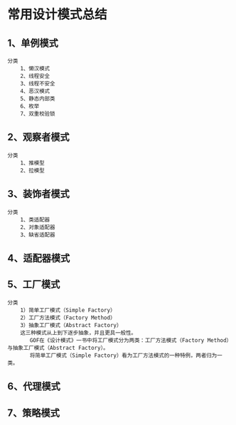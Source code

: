 # 常用设计模式总结
## 1、单例模式
    分类
        1、懒汉模式
        2、线程安全 
        3、线程不安全
        4、恶汉模式
        5、静态内部类
        6、枚举
        7、双重校验锁
## 2、观察者模式
    分类
        1、推模型
        2、拉模型 
## 3、装饰者模式
    分类
        1、类适配器
        2、对象适配器 
        3、缺省适配器
## 4、适配器模式
    
## 5、工厂模式
    分类
        1）简单工厂模式（Simple Factory） 
        2）工厂方法模式（Factory Method） 
        3）抽象工厂模式（Abstract Factory） 
        这三种模式从上到下逐步抽象，并且更具一般性。 
           GOF在《设计模式》一书中将工厂模式分为两类：工厂方法模式（Factory Method）与抽象工厂模式（Abstract Factory）。
           将简单工厂模式（Simple Factory）看为工厂方法模式的一种特例，两者归为一类。
## 6、代理模式
## 7、策略模式
